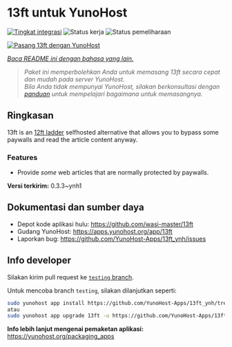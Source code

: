 <!--
N.B.: README ini dibuat secara otomatis oleh <https://github.com/YunoHost/apps/tree/master/tools/readme_generator>
Ini TIDAK boleh diedit dengan tangan.
-->

# 13ft untuk YunoHost

[![Tingkat integrasi](https://dash.yunohost.org/integration/13ft.svg)](https://ci-apps.yunohost.org/ci/apps/13ft/) ![Status kerja](https://ci-apps.yunohost.org/ci/badges/13ft.status.svg) ![Status pemeliharaan](https://ci-apps.yunohost.org/ci/badges/13ft.maintain.svg)

[![Pasang 13ft dengan YunoHost](https://install-app.yunohost.org/install-with-yunohost.svg)](https://install-app.yunohost.org/?app=13ft)

*[Baca README ini dengan bahasa yang lain.](./ALL_README.md)*

> *Paket ini memperbolehkan Anda untuk memasang 13ft secara cepat dan mudah pada server YunoHost.*  
> *Bila Anda tidak mempunyai YunoHost, silakan berkonsultasi dengan [panduan](https://yunohost.org/install) untuk mempelajari bagaimana untuk memasangnya.*

## Ringkasan

13ft is an [12ft ladder](https://12ft.io) selfhosted alternative that allows you to bypass some paywalls and read the article content anyway.

### Features
- Provide *some* web articles that are normally protected by paywalls.


**Versi terkirim:** 0.3.3~ynh1
## Dokumentasi dan sumber daya

- Depot kode aplikasi hulu: <https://github.com/wasi-master/13ft>
- Gudang YunoHost: <https://apps.yunohost.org/app/13ft>
- Laporkan bug: <https://github.com/YunoHost-Apps/13ft_ynh/issues>

## Info developer

Silakan kirim pull request ke [`testing` branch](https://github.com/YunoHost-Apps/13ft_ynh/tree/testing).

Untuk mencoba branch `testing`, silakan dilanjutkan seperti:

```bash
sudo yunohost app install https://github.com/YunoHost-Apps/13ft_ynh/tree/testing --debug
atau
sudo yunohost app upgrade 13ft -u https://github.com/YunoHost-Apps/13ft_ynh/tree/testing --debug
```

**Info lebih lanjut mengenai pemaketan aplikasi:** <https://yunohost.org/packaging_apps>
